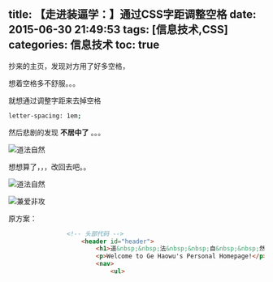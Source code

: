 title: 【走进装逼学：】通过CSS字距调整空格
date: 2015-06-30 21:49:53
tags: [信息技术,CSS]
categories: 信息技术
toc: true
---


抄来的主页，发现对方用了好多空格，

想着空格多不舒服。。。

就想通过调整字距来去掉空格


```sh
letter-spacing: 1em;
```


然后悲剧的发现 **不居中了** 。。。

![道法自然](//dn-nimages.qbox.me/2015/06/imitation_of_nature1.png)

<!-- more -->

想想算了，，，改回去吧。。


![道法自然](//dn-nimages.qbox.me/2015/06/imitation_of_nature2.png)



![兼爱非攻](//dn-nimages.qbox.me/2015/07/jafg.jpg)

原方案：
```html
				<!-- 头部代码 -->
					<header id="header">
						<h1>道&nbsp;&nbsp;法&nbsp;&nbsp;自&nbsp;&nbsp;然</h1>
						<p>Welcome to Ge Haowu's Personal Homepage!</p>
						<nav>
							<ul>
```